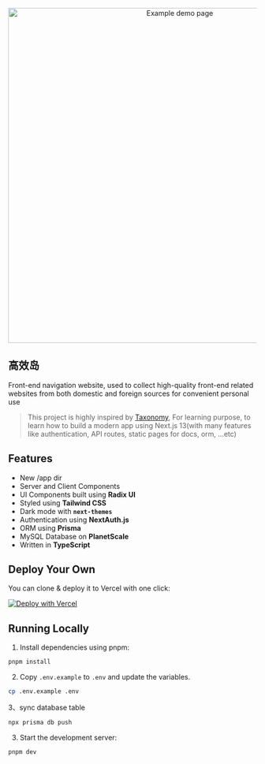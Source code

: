 <p align="center">
  <a href="https://web-island-hazel.vercel.app/">
    <img alt="Example demo page" src="https://afu-1255830993.cos.ap-shanghai.myqcloud.com/chato/test/upload/chato_image/avater/cb5c88616c60ebdbfd7fbfd990d7ef9e.png" width="680">
  </a>
</p>

## 高效岛

Front-end navigation website, used to collect high-quality front-end related websites from both domestic and foreign sources for convenient personal use

> This project is highly inspired by [Taxonomy](https://github.com/shadcn/taxonomy), For learning purpose, to learn how to build a modern app using Next.js 13(with many features like authentication, API routes, static pages for docs, orm, ...etc)


## Features

- New /app dir
- Server and Client Components
- UI Components built using **Radix UI**
- Styled using **Tailwind CSS**
- Dark mode with **`next-themes`**
- Authentication using **NextAuth.js**
- ORM using **Prisma**
- MySQL Database on **PlanetScale**
- Written in **TypeScript**

## Deploy Your Own
You can clone & deploy it to Vercel with one click:

[![Deploy with Vercel](https://vercel.com/button)](https://vercel.com/new/clone?repository-url=https://github.com/lik778/web-island&env=DATABASE_URL,GITHUB_CLIENT_ID,GITHUB_CLIENT_SECRET,GOOGLE_CLIENT_ID,GOOGLE_CLIENT_SECRET,NEXTAUTH_SECRET,NEXTAUTH_URL&project-name=web-island&repo-name=lik778s-projects)



## Running Locally

1. Install dependencies using pnpm:

```sh
pnpm install
```

2. Copy `.env.example` to `.env` and update the variables.

```sh
cp .env.example .env
```

3、sync database table
```sh
npx prisma db push
```

3. Start the development server:

```sh
pnpm dev
```
